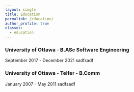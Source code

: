 ```yaml
---
layout: single
title: Education
permalink: /education/
author_profile: true
classes:
  - education
---
```



### University of Ottawa - B.ASc Software Engineering
September 2017 - December 2021
sadfsadf

### University of Ottawa - Telfer - B.Comm
January 2007 - May 2011
sadfsadf



